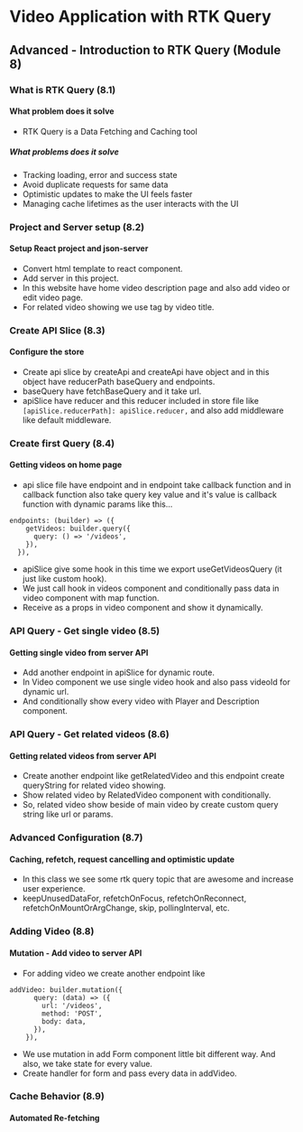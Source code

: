 # Video Application with RTK Query

## Advanced - Introduction to RTK Query (Module 8)

### What is RTK Query (8.1)

#### What problem does it solve

- RTK Query is a Data Fetching and Caching tool

##### What problems does it solve

- Tracking loading, error and success state
- Avoid duplicate requests for same data
- Optimistic updates to make the UI feels faster
- Managing cache lifetimes as the user interacts with the UI

### Project and Server setup (8.2)

#### Setup React project and json-server

- Convert html template to react component.
- Add server in this project.
- In this website have home video description page and also add video or edit video page.
- For related video showing we use tag by video title.

### Create API Slice (8.3)

#### Configure the store

- Create api slice by createApi and createApi have object and in this object have reducerPath baseQuery and endpoints.
- baseQuery have fetchBaseQuery and it take url.
- apiSlice have reducer and this reducer included in store file like `[apiSlice.reducerPath]: apiSlice.reducer,` and also add middleware like default middleware.

### Create first Query (8.4)

#### Getting videos on home page

- api slice file have endpoint and in endpoint take callback function and in callback function also take query key value and it's value is callback function with dynamic params like this...

```
endpoints: (builder) => ({
    getVideos: builder.query({
      query: () => '/videos',
    }),
  }),
```

- apiSlice give some hook in this time we export useGetVideosQuery (it just like custom hook).
- We just call hook in videos component and conditionally pass data in video component with map function.
- Receive as a props in video component and show it dynamically.

### API Query - Get single video (8.5)

#### Getting single video from server API

- Add another endpoint in apiSlice for dynamic route.
- In Video component we use single video hook and also pass videoId for dynamic url.
- And conditionally show every video with Player and Description component.

### API Query - Get related videos (8.6)

#### Getting related videos from server API

- Create another endpoint like getRelatedVideo and this endpoint create queryString for related video showing.
- Show related video by RelatedVideo component with conditionally.
- So, related video show beside of main video by create custom query string like url or params.

### Advanced Configuration (8.7)

#### Caching, refetch, request cancelling and optimistic update

- In this class we see some rtk query topic that are awesome and increase user experience.
- keepUnusedDataFor, refetchOnFocus, refetchOnReconnect, refetchOnMountOrArgChange, skip, pollingInterval, etc.

### Adding Video (8.8)

#### Mutation - Add video to server API

- For adding video we create another endpoint like

```
addVideo: builder.mutation({
      query: (data) => ({
        url: '/videos',
        method: 'POST',
        body: data,
      }),
    }),
```

- We use mutation in add Form component little bit different way. And also, we take state for every value.
- Create handler for form and pass every data in addVideo.

### Cache Behavior (8.9)

#### Automated Re-fetching
